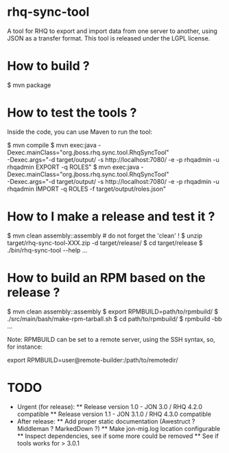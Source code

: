 rhq-sync-tool
=============

A tool for RHQ to export and import data from one server to another, using JSON as a transfer format. This tool is released under the LGPL license.

How to build ?
==============

$ mvn package

How to test the tools ?
=======================

Inside the code, you can use Maven to run the tool:

$ mvn compile
$ mvn exec:java -Dexec.mainClass="org.jboss.rhq.sync.tool.RhqSyncTool" \
    -Dexec.args="-d target/output/ -s http://localhost:7080/ -e -p rhqadmin -u rhqadmin  EXPORT -q ROLES"
$ mvn exec:java -Dexec.mainClass="org.jboss.rhq.sync.tool.RhqSyncTool"  \
    -Dexec.args="-d target/output/ -s http://localhost:7080/ -e -p rhqadmin -u rhqadmin  IMPORT -q ROLES -f target/output/roles.json"

How to I make a release and test it ?
=====================================

$ mvn clean assembly::assembly  # do not forget the 'clean' !
$ unzip target/rhq-sync-tool-XXX.zip -d target/release/
$ cd target/release
$ ./bin/rhq-sync-tool --help
...

How to build an RPM based on the release ?
==========================================

$ mvn clean assembly::assembly
$ export RPMBUILD=path/to/rpmbuild/
$ ./src/main/bash/make-rpm-tarball.sh
$ cd path/to/rpmbuild/
$ rpmbuild -bb ...

Note: RPMBUILD can be set to a remote server, using the SSH syntax, so, for instance:

export RPMBUILD=user@remote-builder:/path/to/remotedir/

TODO
====

* Urgent (for release):
** Release version 1.0 - JON 3.0 / RHQ 4.2.0 compatible
** Release version 1.1 - JON 3.1.0 / RHQ 4.3.0 compatible
* After release:
** Add proper static documentation (Awestruct ? Middleman ? MarkedDown ?)
** Make jon-mig.log location configurable
** Inspect dependencies, see if some more could be removed
** See if tools works for > 3.0.1
